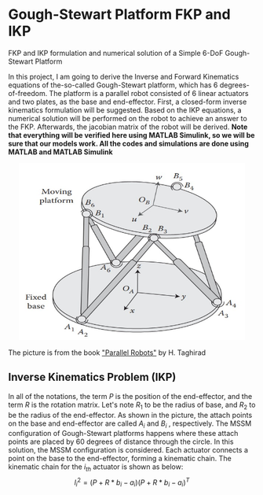 # Gough-Stewart Platform FKP and IKP
FKP and IKP formulation and numerical solution of a Simple 6-DoF Gough-Stewart Platform

In this project, I am going to derive the Inverse and Forward Kinematics equations of the-so-called Gough-Stewart platform, which has 6 degrees-of-freedom. The platform is a parallel robot consisted of 6 linear actuators and two plates, as the base and end-effector. First, a closed-form inverse kinematics formulation will be suggested. Based on the IKP equations, a numerical solution will be performed on the robot to achieve an answer to the FKP. Afterwards, the jacobian matrix of the robot will be derived. **Note that everything will be verified here using MATLAB Simulink, so we will be sure that our models work. All the codes and simulations are done using MATLAB and MATLAB Simulink**

<p align="center">
  <img width="460" height="360" src="https://github.com/Parsanmz/GeneralGoughStewartPlatform/blob/main/GS.jpg">
</p>

The picture is from the book ["Parallel Robots"](https://aras.kntu.ac.ir/publications/parallel-robots-book/) by H. Taghirad

## Inverse Kinematics Problem (IKP)
In all of the notations, the term $P$ is the position of the end-effector, and the term $R$ is the rotation matrix. Let's note $R_1$ to be the radius of base, and $R_2$ to be the radius of the end-effector. As shown in the picture, the attach points on the base and end-effector are called $A_i$ and $B_i$ , respectively. The MSSM configuration of Gough-Stewart platforms happens where these attach points are placed by 60 degrees of distance through the circle. In this solution, the MSSM configuration is considered. Each actuator connects a point on the base to the end-effector, forming a kinematic chain. The kinematic chain for the $i_{th}$ actuator is shown as below: 
$$l_i^2=(P + R*b_i - a_i)(P + R*b_i - a_i)^T$$



